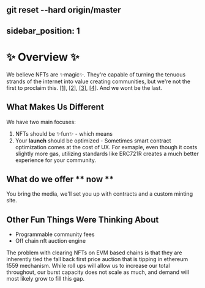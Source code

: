 git reset --hard origin/master
---
sidebar_position: 1
---

# ✨ Overview ✨

We believe NFTs are ✨magic✨. They're capable of turning the tenuous strands of the internet into value creating communities, but we're not the first to proclaim this. [[1]](https://vitalik.ca/general/2022/01/26/soulbound.html), [[2]](https://jacob.energy/hyperstructures.html), [[3]](https://deliverypdf.ssrn.com/delivery.php?ID=586024090004110069089098017117118105036053067045062087091090094119013068085097090104033016012031048048013086085025096093112023009094094009064089088029126089115091127055062048111127125083102126070003093084026091085010069007008121081027007001105028098101&EXT=pdf&INDEX=TRUE), [[4]](https://hbr.org/2021/11/how-nfts-create-value). And we wont be the last. 


## What Makes Us Different

We have two main focuses:

1. NFTs should be ✨fun✨ - which means
2. Your **launch** should be optimized - Sometimes smart contract optimization comes at the cost of UX. For exmaple, even though it costs slightly more gas, utilizing standards like ERC721R creates a much better experience for your community.



## What do we offer ** now **


You bring the media, we'll set you up with contracts and a custom minting site.



## Other Fun Things Were Thinking About

* Programmable community fees
* Off chain nft auction engine

The problem with clearing NFTs on EVM based chains is that they are inherently tied the fall back first price auction that is tipping in ethereum 1559 mechanism. While roll ups will allow us to increase our total throughout, our burst capacity does not scale as much, and demand will most likely grow to fill this gap.